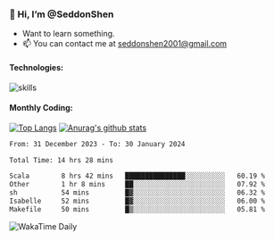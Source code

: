 ### 👋 Hi, I’m @SeddonShen
- Want to learn something.
- 📫 You can contact me at seddonshen2001@gmail.com

#### Technologies:

![skills](https://skillicons.dev/icons?i=scala,js,html,css,bootstrap,jquery,c,cpp,cloudflare,django,docker,flask,git,github,githubactions,linux,latex,mysql,nodejs,ps,php,pr,py,raspberrypi,redis,unreal,v,vscode,vue,bash)

#### Monthly Coding:
[![Top Langs](https://github-readme-stats.vercel.app/api/top-langs?username=seddonshen&show_icons=true&locale=en&layout=compact&hide=html&langs_count=8)](https://github.com/SeddonShen/)
[![Anurag's github stats](https://github-readme-stats.vercel.app/api?username=SeddonShen&count_private=true&show_icons=true)](https://github.com/anuraghazra/github-readme-stats)
<!--START_SECTION:waka-->

```txt
From: 31 December 2023 - To: 30 January 2024

Total Time: 14 hrs 28 mins

Scala        8 hrs 42 mins   ███████████████░░░░░░░░░░   60.19 %
Other        1 hr 8 mins     ██░░░░░░░░░░░░░░░░░░░░░░░   07.92 %
sh           54 mins         █▓░░░░░░░░░░░░░░░░░░░░░░░   06.32 %
Isabelle     52 mins         █▓░░░░░░░░░░░░░░░░░░░░░░░   06.00 %
Makefile     50 mins         █▒░░░░░░░░░░░░░░░░░░░░░░░   05.81 %
```

<!--END_SECTION:waka-->

![WakaTime Daily](https://wakatime.com/share/@seddon2001/61a7e342-5f12-4fea-bf92-1fac161e97d6.svg)
<!---
SeddonShen/SeddonShen is a ✨ special ✨ repository because its `README.md` (this file) appears on your GitHub profile.
You can click the Preview link to take a look at your changes.
--->
